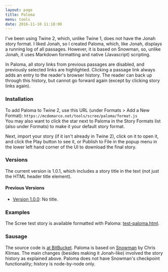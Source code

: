 ```yaml
---
layout: page
title: Paloma
menu: tools
date: 2016-11-10 11:18:00
---
```

I've been using Twine 2, which, unlike Twine 1, does not have the Jonah story format.  I liked Jonah, so I created Paloma, which, like Jonah, displays a running log of all passages.  However, it is based on Snowman, so, unlike Jonah, it uses Markdown formatting and native (Javascript) scripting.

In Paloma, all story links from previous passages are disabled, and previously selected links are highlighted.  Clicking a passage link always adds an entry to the reader's browser history.  The reader can back up through this history, but cannot go forward again (except by clicking story links again).

### Installation

To add Paloma to Twine 2, use this URL (under Formats > Add a New Format): `https://mcdemarco.net/tools/scree/paloma/format.js`    
You may also want to click the star next to Paloma in the Story Formats list (also under Formats) to make it your default story format.

Next, import your story (if it isn't already in Twine 2), click on it to open it, and click the Play button to see it, or Publish to File in the popup menu in the lower left hand corner of the UI to download the final story.

### Versions

The current version is 1.0.1, which includes a story title in the text (not just the HTML header title element).

#### Previous Versions

* [Version 1.0.0](/tools/scree/paloma/1.0.0/): No title.

### Examples

The Scree test story is available formatted with Paloma:  [test-paloma.html](/tools/scree/test-paloma.html).

### Sausage

The source code is [at BitBucket](https://bitbucket.org/mcdemarco/paloma).  Paloma is based on [Snowman](https://bitbucket.org/klembot/snowman-2) by Chris Klimas.  The main changes (besides making it Jonah-like) involved the story history as explained above.  Paloma does not have Snowman's checkpoint functionality; history is node-by-node only.
